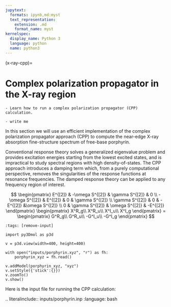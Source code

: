 ```yaml
---
jupytext:
  formats: ipynb,md:myst
  text_representation:
    extension: .md
    format_name: myst
kernelspec:
  display_name: Python 3
  language: python
  name: python3
---
```


(x-ray-cpp)=

# Complex polarization propagator in the X-ray region

```{objectives}
- Learn how to run a complex polarization propagator (CPP) calculation.
```

```{keypoints}
- write me
```

In this section we will use an efficient implementation of the complex
polarization propagator approach (CPP) to compute the near-edge X-ray
absorption fine-structure spectrum of free-base porphyrin.

Conventional response theory solves a generalized eigenvalue problem and
provides excitation energies starting from the lowest excited states, and is
impractical to study spectral regions with high density-of-states. The CPP
approach introduces a damping term which, from a purely computational
perspective, removes the singularities of the response functions at resonance
frequencies. The damped response theory can be applied to any frequency region
of interest.


$$
\begin{pmatrix}
 E^{[2]} & -\omega S^{[2]}  & \gamma S^{[2]}  & 0 \\
 -\omega S^{[2]} & E^{[2]} & 0 & \gamma S^{[2]} \\
 \gamma S^{[2]} & 0 & -E^{[2]} &\omega S^{[2]} \\
 0 & \gamma S^{[2]}  & \omega S^{[2]} & -E^{[2]}
\end{pmatrix}
\begin{pmatrix}
X^R_g\\
X^R_u\\
X^I_u\\
X^I_g
\end{pmatrix} =
\begin{pmatrix}
G^R_g\\
G^R_u\\
-G^I_u\\
-G^I_g
\end{pmatrix}
$$


```{code-cell} ipython3
:tags: [remove-input]

import py3Dmol as p3d

v = p3d.view(width=400, height=400)

with open("inputs/porphyrin.xyz", "r") as fh:
    porphyrin_xyz = fh.read()

v.addModel(porphyrin_xyz, "xyz")
v.setStyle({'stick':{}})
v.zoomTo()
v.show()
```

Here is the input file for running the CPP calculation:

.. literalinclude:: inputs/porphyrin.inp
    :language: bash
